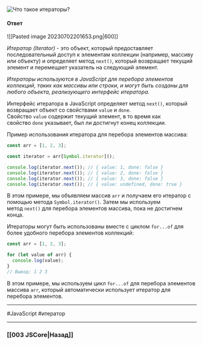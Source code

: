 ![Что такое итераторы?](https://youtu.be/trriSYNrHw4?t=836)

#### Ответ

![[Pasted image 20230702201653.png|600]]

*Итератор (Iterator)* - это объект, который предоставляет последовательный доступ к элементам коллекции (например, массиву или объекту) и определяет метод `next()`, который возвращает текущий элемент и перемещает указатель на следующий элемент.

*Итераторы используются в JavaScript для перебора элементов коллекций, таких как массивы или строки, и могут быть созданы для любого объекта, реализующего интерфейс итератора.*

Интерфейс итератора в JavaScript определяет метод `next()`, который возвращает объект со свойствами `value` и `done`. Свойство `value` содержит текущий элемент, в то время как свойство `done` указывает, был ли достигнут конец коллекции.

Пример использования итератора для перебора элементов массива:

```javascript
const arr = [1, 2, 3];

const iterator = arr[Symbol.iterator]();

console.log(iterator.next()); // { value: 1, done: false }
console.log(iterator.next()); // { value: 2, done: false }
console.log(iterator.next()); // { value: 3, done: false }
console.log(iterator.next()); // { value: undefined, done: true }
```

В этом примере, мы объявляем массив `arr` и получаем его итератор с помощью метода `Symbol.iterator()`. Затем мы используем метод `next()` для перебора элементов массива, пока не достигнем конца.

Итераторы могут быть использованы вместе с циклом `for...of` для более удобного перебора элементов коллекций:

```javascript
const arr = [1, 2, 3];

for (let value of arr) {
  console.log(value);
}
// Вывод: 1 2 3
```

В этом примере, мы используем цикл `for...of` для перебора элементов массива `arr`, который автоматически использует итератор для перебора элементов.

___
 #JavaScript #итератор

___

### [[003 JSCore|Назад]]